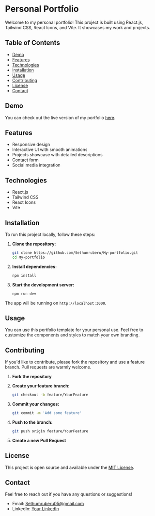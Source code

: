 # Personal Portfolio

Welcome to my personal portfolio! This project is built using React.js, Tailwind CSS, React Icons, and Vite. It showcases my work and projects.

## Table of Contents

- [Demo](#demo)
- [Features](#features)
- [Technologies](#technologies)
- [Installation](#installation)
- [Usage](#usage)
- [Contributing](#contributing)
- [License](#license)
- [Contact](#contact)

## Demo

You can check out the live version of my portfolio [here](https://your-portfolio-link.com).

## Features

- Responsive design
- Interactive UI with smooth animations
- Projects showcase with detailed descriptions
- Contact form
- Social media integration

## Technologies

- React.js
- Tailwind CSS
- React Icons
- Vite

## Installation

To run this project locally, follow these steps:

1. **Clone the repository:**

    ```sh
    git clone https://github.com/Sethumruberu/My-portfolio.git
    cd My-portfolio
    ```

2. **Install dependencies:**

    ```sh
    npm install
    ```

3. **Start the development server:**

    ```sh
    npm run dev
    ```

The app will be running on `http://localhost:3000`.

## Usage

You can use this portfolio template for your personal use. Feel free to customize the components and styles to match your own branding.

## Contributing

If you'd like to contribute, please fork the repository and use a feature branch. Pull requests are warmly welcome.

1. **Fork the repository**
2. **Create your feature branch:**

    ```sh
    git checkout -b feature/YourFeature
    ```

3. **Commit your changes:**

    ```sh
    git commit -m 'Add some feature'
    ```

4. **Push to the branch:**

    ```sh
    git push origin feature/YourFeature
    ```

5. **Create a new Pull Request**

## License

This project is open source and available under the [MIT License](LICENSE).

## Contact

Feel free to reach out if you have any questions or suggestions!

- Email: Sethumruberu05@gmail.com
- LinkedIn: [Your LinkedIn](https://www.linkedin.com/in/sethum-ruberu-90a369293/)

